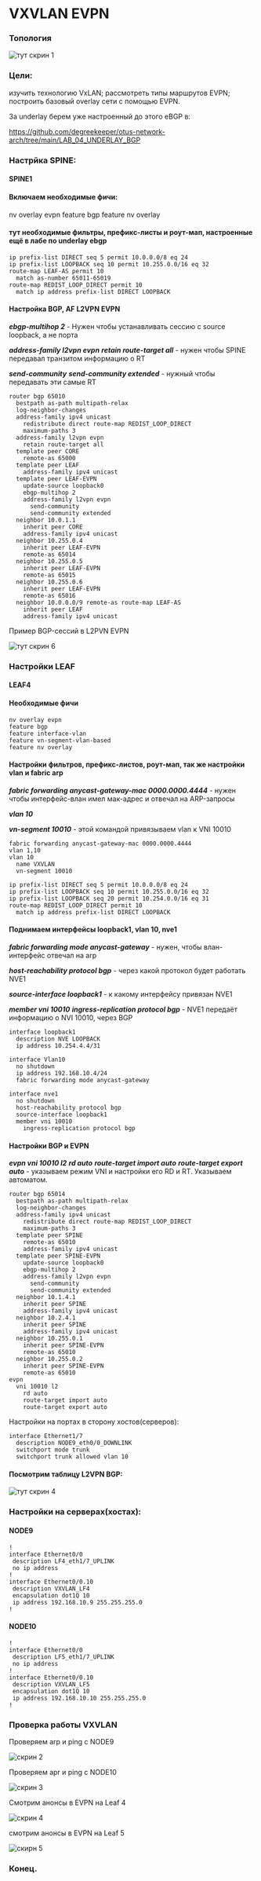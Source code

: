 # VXVLAN EVPN



### Топология





![тут скрин 1](https://github.com/degreekeeper/otus-network-arch/blob/main/LAB_06_VXVLAN_EVPN/screenshots/Screenshot_1.jpg)



### Цели:

изучить технологию VxLAN;
рассмотреть типы маршрутов EVPN;
построить базовый overlay сети с помощью EVPN.

За underlay берем уже настроенный до этого eBGP в:



https://github.com/degreekeeper/otus-network-arch/tree/main/LAB_04_UNDERLAY_BGP



### Настрйка SPINE:



#### SPINE1



#### Включаем необходимые фичи:



nv overlay evpn
feature bgp
feature nv overlay



#### тут необходимые фильтры, префикс-листы и роут-мап, настроенные ещё в лабе по underlay ebgp



```
ip prefix-list DIRECT seq 5 permit 10.0.0.0/8 eq 24
ip prefix-list LOOPBACK seq 10 permit 10.255.0.0/16 eq 32
route-map LEAF-AS permit 10
  match as-number 65011-65019
route-map REDIST_LOOP_DIRECT permit 10
  match ip address prefix-list DIRECT LOOPBACK
```



#### Настройка BGP, AF L2VPN EVPN


***ebgp-multihop 2*** - Нужен чтобы устанавливать сессию с source loopback, а не порта

  ***address-family l2vpn evpn***
    ***retain route-target all*** - нужен чтобы SPINE передавал транзитом информацию о RT


 ***send-community***
  ***send-community extended*** - нужный чтобы передавать эти самые RT



```
router bgp 65010
  bestpath as-path multipath-relax
  log-neighbor-changes
  address-family ipv4 unicast
    redistribute direct route-map REDIST_LOOP_DIRECT
    maximum-paths 3
  address-family l2vpn evpn
    retain route-target all
  template peer CORE
    remote-as 65000
  template peer LEAF
    address-family ipv4 unicast
  template peer LEAF-EVPN
    update-source loopback0
    ebgp-multihop 2
    address-family l2vpn evpn
      send-community
      send-community extended
  neighbor 10.0.1.1
    inherit peer CORE
    address-family ipv4 unicast
  neighbor 10.255.0.4
    inherit peer LEAF-EVPN
    remote-as 65014
  neighbor 10.255.0.5
    inherit peer LEAF-EVPN
    remote-as 65015
  neighbor 10.255.0.6
    inherit peer LEAF-EVPN
    remote-as 65016
  neighbor 10.0.0.0/9 remote-as route-map LEAF-AS
    inherit peer LEAF
    address-family ipv4 unicast
```





Пример BGP-сессий в L2PVN EVPN



![тут скрин 6](https://github.com/degreekeeper/otus-network-arch/blob/main/LAB_06_VXVLAN_EVPN/screenshots/Screenshot_6.jpg)





### Настройки  LEAF



#### LEAF4



#### Необходимые фичи



```
nv overlay evpn
feature bgp
feature interface-vlan
feature vn-segment-vlan-based
feature nv overlay
```





#### Настройки фильтров, префикс-листов, роут-мап, так же настройки vlan и fabric arp



***fabric forwarding anycast-gateway-mac 0000.0000.4444*** - нужен чтобы интерфейс-влан имел мак-адрес и отвечал на ARP-запросы


***vlan 10***

 ***vn-segment 10010*** - этой командой привязываем vlan к VNI 10010



```
fabric forwarding anycast-gateway-mac 0000.0000.4444
vlan 1,10
vlan 10
  name VXVLAN
  vn-segment 10010

ip prefix-list DIRECT seq 5 permit 10.0.0.0/8 eq 24
ip prefix-list LOOPBACK seq 10 permit 10.255.0.0/16 eq 32
ip prefix-list LOOPBACK seq 20 permit 10.254.0.0/16 eq 31
route-map REDIST_LOOP_DIRECT permit 10
  match ip address prefix-list DIRECT LOOPBACK
```





#### Поднимаем интерфейсы loopback1, vlan 10, nve1



***fabric forwarding mode anycast-gateway*** - нужен, чтобы влан-интерфейс отвечал на arp



***host-reachability protocol bgp*** - через какой протокол будет работать NVE1



***source-interface loopback1*** - к какому интерфейсу привязан NVE1



  ***member vni 10010***
    ***ingress-replication protocol bgp*** - NVE1 передаёт информацию о NVI 10010, через BGP





```
interface loopback1
  description NVE LOOPBACK
  ip address 10.254.4.4/31

interface Vlan10
  no shutdown
  ip address 192.168.10.4/24
  fabric forwarding mode anycast-gateway

interface nve1
  no shutdown
  host-reachability protocol bgp
  source-interface loopback1
  member vni 10010
    ingress-replication protocol bgp
```



#### Настройки BGP и EVPN



***evpn*
  *vni 10010 l2***
    ***rd auto***
    ***route-target import auto***
    ***route-target export auto*** - указываем режим VNI и настройки его RD и RT. Указываем автоматом.



```
router bgp 65014
  bestpath as-path multipath-relax
  log-neighbor-changes
  address-family ipv4 unicast
    redistribute direct route-map REDIST_LOOP_DIRECT
    maximum-paths 3
  template peer SPINE
    remote-as 65010
    address-family ipv4 unicast
  template peer SPINE-EVPN
    update-source loopback0
    ebgp-multihop 2
    address-family l2vpn evpn
      send-community
      send-community extended
  neighbor 10.1.4.1
    inherit peer SPINE
    address-family ipv4 unicast
  neighbor 10.2.4.1
    inherit peer SPINE
    address-family ipv4 unicast
  neighbor 10.255.0.1
    inherit peer SPINE-EVPN
    remote-as 65010
  neighbor 10.255.0.2
    inherit peer SPINE-EVPN
    remote-as 65010
evpn
  vni 10010 l2
    rd auto
    route-target import auto
    route-target export auto
```



Настройки на портах в сторону хостов(серверов):



```
interface Ethernet1/7
  description NODE9_eth0/0_DOWNLINK
  switchport mode trunk
  switchport trunk allowed vlan 10
```





#### Посмотрим таблицу L2VPN BGP:



![тут скрин 4](https://github.com/degreekeeper/otus-network-arch/blob/main/LAB_06_VXVLAN_EVPN/screenshots/Screenshot_4.jpg)





### Настройки на серверах(хостах):



#### NODE9





```
!
interface Ethernet0/0
 description LF4_eth1/7_UPLINK
 no ip address
!
interface Ethernet0/0.10
 description VXVLAN_LF4
 encapsulation dot1Q 10
 ip address 192.168.10.9 255.255.255.0
!
```



#### NODE10




```
!
interface Ethernet0/0
 description LF5_eth1/7_UPLINK
 no ip address
!
interface Ethernet0/0.10
 description VXVLAN_LF5
 encapsulation dot1Q 10
 ip address 192.168.10.10 255.255.255.0
!
```









### Проверка работы VXVLAN





Проверяем arp  и ping с NODE9



![скрин 2](https://github.com/degreekeeper/otus-network-arch/blob/main/LAB_06_VXVLAN_EVPN/screenshots/Screenshot_2.jpg)




Проверяем apr и ping с NODE10





![скрин 3](https://github.com/degreekeeper/otus-network-arch/blob/main/LAB_06_VXVLAN_EVPN/screenshots/Screenshot_3.jpg)





Смотрим анонсы в EVPN на Leaf 4



![скрин 4](https://github.com/degreekeeper/otus-network-arch/blob/main/LAB_06_VXVLAN_EVPN/screenshots/Screenshot_4.jpg)




смотрим анонсы в EVPN  на Leaf 5





![скирн 5](https://github.com/degreekeeper/otus-network-arch/blob/main/LAB_06_VXVLAN_EVPN/screenshots/Screenshot_5.jpg)






### Конец.